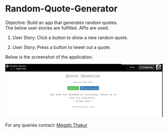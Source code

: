 # Random-Quote-Generator

Objective: Build an app that generates random quotes.</br >
The below user stories are fulfilled. APIs are used.</br >

1. User Story: Click a button to show a new random quote.</br >

2. User Story: Press a button to tweet out a quote.</br >

Below is the screenshot of the application.

![My picture](https://github.com/megshithakur1/Random-Quote-Generator/blob/master/Screenshots/2.png)

For any queries contact: [Megshi Thakur](https://www.linkedin.com/in/megshithakur/) 
